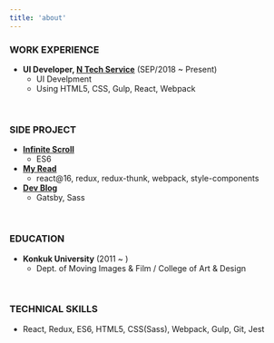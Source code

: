 ```yaml
---
title: 'about'
---
```


### WORK EXPERIENCE
- **UI Developer, [N Tech Service](https://www.nts-corp.com/)** (SEP/2018 ~ Present)
    - UI Develpment 
    - Using HTML5, CSS, Gulp, React, Webpack

<br>

### SIDE PROJECT
- [**Infinite Scroll**](https://github.com/project42da/InfiniteScroll)
    - ES6
- [**My Read**](https://github.com/project42da/my_read)
    - react@16, redux, redux-thunk, webpack, style-components
- [**Dev Blog**](/)
    - Gatsby, Sass

<br>

### EDUCATION
- **Konkuk University** (2011 ~ )
    - Dept. of Moving Images & Film / College of Art & Design

<br>

### TECHNICAL SKILLS
- React, Redux, ES6, HTML5, CSS(Sass), Webpack, Gulp, Git, Jest